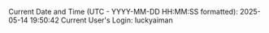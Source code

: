 Current Date and Time (UTC - YYYY-MM-DD HH:MM:SS formatted): 2025-05-14 19:50:42
Current User's Login: luckyaiman
